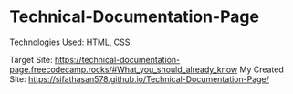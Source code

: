 # Technical-Documentation-Page

Technologies Used: HTML, CSS. 

Target Site: https://technical-documentation-page.freecodecamp.rocks/#What_you_should_already_know
My Created Site: https://sifathasan578.github.io/Technical-Documentation-Page/
